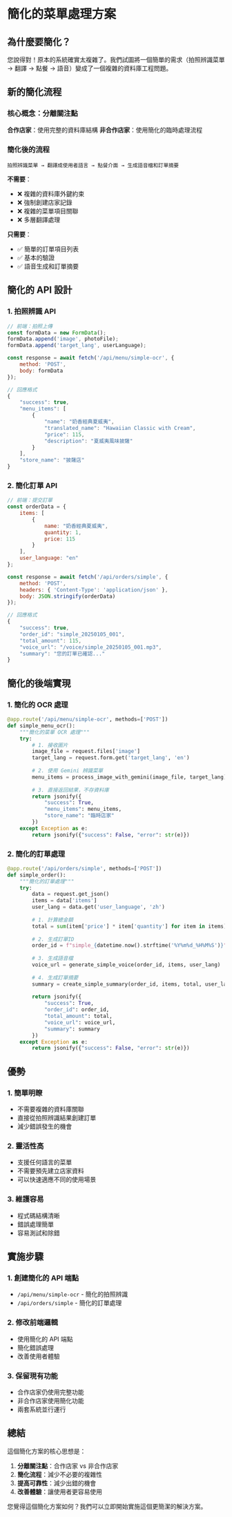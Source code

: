 # 簡化的菜單處理方案

## 為什麼要簡化？

您說得對！原本的系統確實太複雜了。我們試圖將一個簡單的需求（拍照辨識菜單 → 翻譯 → 點餐 → 語音）變成了一個複雜的資料庫工程問題。

## 新的簡化流程

### 核心概念：分離關注點

**合作店家**：使用完整的資料庫結構
**非合作店家**：使用簡化的臨時處理流程

### 簡化後的流程

```
拍照辨識菜單 → 翻譯成使用者語言 → 點餐介面 → 生成語音檔和訂單摘要
```

**不需要**：
- ❌ 複雜的資料庫外鍵約束
- ❌ 強制創建店家記錄
- ❌ 複雜的菜單項目關聯
- ❌ 多層翻譯處理

**只需要**：
- ✅ 簡單的訂單項目列表
- ✅ 基本的驗證
- ✅ 語音生成和訂單摘要

## 簡化的 API 設計

### 1. 拍照辨識 API

```javascript
// 前端：拍照上傳
const formData = new FormData();
formData.append('image', photoFile);
formData.append('target_lang', userLanguage);

const response = await fetch('/api/menu/simple-ocr', {
    method: 'POST',
    body: formData
});

// 回應格式
{
    "success": true,
    "menu_items": [
        {
            "name": "奶香經典夏威夷",
            "translated_name": "Hawaiian Classic with Cream",
            "price": 115,
            "description": "夏威夷風味披薩"
        }
    ],
    "store_name": "披薩店"
}
```

### 2. 簡化訂單 API

```javascript
// 前端：提交訂單
const orderData = {
    items: [
        {
            name: "奶香經典夏威夷",
            quantity: 1,
            price: 115
        }
    ],
    user_language: "en"
};

const response = await fetch('/api/orders/simple', {
    method: 'POST',
    headers: { 'Content-Type': 'application/json' },
    body: JSON.stringify(orderData)
});

// 回應格式
{
    "success": true,
    "order_id": "simple_20250105_001",
    "total_amount": 115,
    "voice_url": "/voice/simple_20250105_001.mp3",
    "summary": "您的訂單已確認..."
}
```

## 簡化的後端實現

### 1. 簡化的 OCR 處理

```python
@app.route('/api/menu/simple-ocr', methods=['POST'])
def simple_menu_ocr():
    """簡化的菜單 OCR 處理"""
    try:
        # 1. 接收圖片
        image_file = request.files['image']
        target_lang = request.form.get('target_lang', 'en')
        
        # 2. 使用 Gemini 辨識菜單
        menu_items = process_image_with_gemini(image_file, target_lang)
        
        # 3. 直接返回結果，不存資料庫
        return jsonify({
            "success": True,
            "menu_items": menu_items,
            "store_name": "臨時店家"
        })
    except Exception as e:
        return jsonify({"success": False, "error": str(e)})
```

### 2. 簡化的訂單處理

```python
@app.route('/api/orders/simple', methods=['POST'])
def simple_order():
    """簡化的訂單處理"""
    try:
        data = request.get_json()
        items = data['items']
        user_lang = data.get('user_language', 'zh')
        
        # 1. 計算總金額
        total = sum(item['price'] * item['quantity'] for item in items)
        
        # 2. 生成訂單ID
        order_id = f"simple_{datetime.now().strftime('%Y%m%d_%H%M%S')}"
        
        # 3. 生成語音檔
        voice_url = generate_simple_voice(order_id, items, user_lang)
        
        # 4. 生成訂單摘要
        summary = create_simple_summary(order_id, items, total, user_lang)
        
        return jsonify({
            "success": True,
            "order_id": order_id,
            "total_amount": total,
            "voice_url": voice_url,
            "summary": summary
        })
    except Exception as e:
        return jsonify({"success": False, "error": str(e)})
```

## 優勢

### 1. 簡單明瞭
- 不需要複雜的資料庫關聯
- 直接從拍照辨識結果創建訂單
- 減少錯誤發生的機會

### 2. 靈活性高
- 支援任何語言的菜單
- 不需要預先建立店家資料
- 可以快速適應不同的使用場景

### 3. 維護容易
- 程式碼結構清晰
- 錯誤處理簡單
- 容易測試和除錯

## 實施步驟

### 1. 創建簡化的 API 端點
- `/api/menu/simple-ocr` - 簡化的拍照辨識
- `/api/orders/simple` - 簡化的訂單處理

### 2. 修改前端邏輯
- 使用簡化的 API 端點
- 簡化錯誤處理
- 改善使用者體驗

### 3. 保留現有功能
- 合作店家仍使用完整功能
- 非合作店家使用簡化功能
- 兩套系統並行運行

## 總結

這個簡化方案的核心思想是：
1. **分離關注點**：合作店家 vs 非合作店家
2. **簡化流程**：減少不必要的複雜性
3. **提高可靠性**：減少出錯的機會
4. **改善體驗**：讓使用者更容易使用

您覺得這個簡化方案如何？我們可以立即開始實施這個更簡潔的解決方案。 